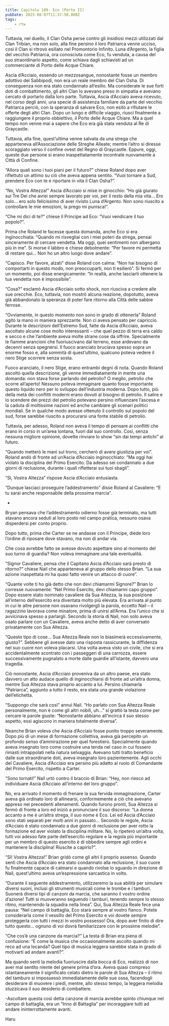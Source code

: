 ```yaml
---
title: Capitolo 109- Eco (Parte II)
pubDate: 2025-08-07T11:37:50.888Z
tags:
    - rtw
---
```











Tuttavia, nel duello, il Clan Osha perse contro gli insidiosi mezzi utilizzati dal Clan Tribian, ma non solo, alla fine persino il loro Patriarca venne ucciso, così il Clan si ritrovò esiliato nel Promontorio Infinito. Luna d’Argento, la figlia del vecchio Patriarca, ora conosciuta come Eco, fu venduta, a causa del suo straordinario aspetto, come schiava dagli schiavisti ad un commerciante di Porto delle Acque Chiare.






Ascia d’Acciaio, essendo un mezzosangue, nonostante fosse un membro adottivo dei Sabbipodi, non era un reale membro del Clan Osha. Di conseguenza non era stato condannato all’esilio. Ma considerate le sue forti doti di combattimento, gli altri Clan lo avevano preso in simpatia e avevano cercato di portarlo dalla loro parte. Tuttavia, Ascia d’Acciaio aveva ricevuto, nel corso degli anni, una specie di assistenza familiare da parte del vecchio Patriarca perciò, con la speranza di salvare Eco, non esitò a rifiutare le offerte degli altri Clan. Dopo un lungo e difficile viaggio, riuscì finalmente a raggiungere il proprio obbiettivo, il Porto delle Acque Chiare. Ma a quel tempo non venne mai a sapere che Eco era già stata venduta al Re di Graycastle.






Tuttavia, alla fine, quest’ultima venne salvata da una strega che apparteneva all’Associazione delle Streghe Alleate; mentre l’altro si diresse scoraggiato verso il confine ovest del Regno di Graycastle. Eppure, oggi, queste due persone si erano inaspettatamente incontrate nuovamente a Città di Confine.






“Allora quali sono i tuoi piani per il futuro?” chiese Roland dopo aver riflettuto un attimo su ciò che aveva appena sentito. “Vuoi tornare a Sud, prendere Eco con te e riportare in vita il Clan Osha?”.






“No, Vostra Altezza!” Ascia d’Acciaio si mise in ginocchio: “Ho già giurato sui Tre Dei che avrei sempre lavorato per voi, per il resto della mia vita… Ero solo… ero solo felicissimo di aver rivisto Luna d’Argento. Non sono riuscito a controllare le mie emozioni, la prego mi punisca!”.






“Che mi dici di te?” chiese il Principe ad Eco: “Vuoi vendicare il tuo popolo?”.






Prima che Roland le facesse questa domanda, anche Eco si era inginocchiata: “Quando mi risvegliai con i miei poteri da strega, pensai sinceramente di cercare vendetta. Ma oggi, quei sentimenti non albergano più in me”. Si morse il labbro e chiese debolmente: “Per favore mi permetta di restare qui… Non ho un altro luogo dove andare”.






“Capisco. Per favore, alzati” disse Roland con calma: “Non hai bisogno di comportarti in questo modo, non preoccuparti, non ti esilierò”. Si fermò per un momento, poi disse energicamente: “In realtà, anche lasciarti ottenere la tua vendetta non è impossibile”.






“Cosa?” esclamò Ascia d’Acciaio sotto shock, non riusciva a credere alle sue orecchie. Eco, tuttavia, non mostrò alcuna reazione, dopotutto, aveva già abbandonato la speranza di poter fare ritorno alla Città delle sabbie ferrose.






“Ovviamente, in questo momento non sono in grado di ottenerla” Roland agitò la mano in maniera sprezzante. Non ci aveva pensato per capriccio. Durante le descrizioni dell’Estremo Sud, fatte da Ascia d’Acciaio, aveva ascoltato alcune cose molto interessanti – che quel pezzo di terra era caldo e secco e che l’ambiente aveva molte strane cose da offrire. Specialmente le fiamme arancioni che fuoriuscivano dal terreno, esse ardevano da decenni senza spegnersi. Il fuoco aranciato bruciava spesso sopra un enorme fosso e, alla sommità di quest’ultimo, qualcuno poteva vedere il nero Stige scorrere senza sosta.






Fuoco aranciato, il nero Stige, erano entrambi degni di nota. Quando Roland ascoltò quella descrizione, gli venne immediatamente in mente una domanda: non stava forse parlando del petrolio? O meglio, petrolio che scorre all’aperto! Nessuno poteva immaginare quanto fosse importante questo liquido nero per lo sviluppo dell’industria moderna. Dopo tutto, più della metà dei conflitti moderni erano dovuti al bisogno di petrolio.  Il salire e lo scendere dei prezzi del petrolio potevano persino influenzare l’ascesa e la caduta di moltissime nazioni ed anche cambiare gli scenari politici mondiali. Se in qualche modo avesse ottenuto il controllo sul popolo del sud, forse sarebbe riuscito a procurarsi una  fonte stabile di petrolio.






Tuttavia, per adesso, Roland non aveva il tempo di pensare ai conflitti che erano in corso in un’area lontana, fuori dal suo controllo. Così, senza nessuna migliore opinione, dovette rinviare lo show “sin dai tempi antichi” al futuro.






“Quando metterò le mani sul trono, cercherò di avere giustizia per voi”. Roland andò di fronte ad un’Ascia d’Acciaio inginocchiato: “Ma oggi hai violato la disciplina del Primo Esercito. Da adesso sei condannato a due giorni di reclusione, durante i quali rifletterai sui tuoi sbagli”.






“Sì, Vostra Altezza” rispose Ascia d’Acciaio entusiasta.






“Dunque lasciaci proseguire l’addestramento” disse Roland al Cavaliere: “E tu sarai anche responsabile della prossima marcia”.






*


Bryan pensava che l’addestramento odierno fosse già terminato, ma tutti stavano ancora seduti al loro posto nel campo pratica, nessuno osava disperdersi per conto proprio.


Dopo tutto, prima che Carter se ne andasse con il Principe, diede loro l’ordine di riposare dove stavano, ma non di andar via.






Che cosa avrebbe fatto se avesse dovuto aspettare sino al momento del suo turno di guardia? Non voleva immaginare una tale eventualità.






“Signor Cavaliere, pensa che il Capitano Ascia d’Acciaio sarà presto di ritorno?” chiese Nail che apparteneva al gruppo dello stesso Brian. “La sua azione inaspettata mi ha quasi fatto venire un attacco di cuore”.






“Quante volte ti ho già detto che non devi chiamarmi Signore?” Brian lo corresse nuovamente: “Nel Primo Esercito, devi chiamarmi capo gruppo”. Dopo essere stato nominato cavaliere da Sua Altezza, la sua posizione all’interno dell’esercito era diventata molto più elevata. Era arrivata al punto in cui le altre persone non osavano rivolgergli la parola, eccetto Nail – il ragazzino lavorava come minatore, prima di unirsi all’Arma. Era l’unico che si avvicinava spesso a parlargli. Secondo la storia di Nail, non solo aveva osato parlare con un Cavaliere, aveva anche detto di aver conversato privatamente con Sua Altezza.






“Questo tipo di cose… Sua Altezza Reale non lo biasimerà eccessivamente, giusto?”. Sebbene gli avesse dato una risposta rassicurante, la diffidenza nel suo cuore non voleva placarsi. Una volta aveva visto un civile, che si era accidentalmente scontrato con i passeggeri di una carrozza, essere successivamente pugnalato a morte dalle guardie all’istante, davvero una tragedia.






Ciò nonostante, Ascia d’Acciaio proveniva da un altro paese, era stato davvero un atto audace quello di  inginocchiarsi di fronte ad un’altra donna, mentre Sua Altezza stava proprio accanto a lui. Persino chiamarla “Patriarca”, aggiunto a tutto il resto, era stata una grande violazione dell’etichetta.






“Suppongo che sarà così” annuì Nail. “Ho parlato con Sua Altezza Reale personalmente, non è come gli altri nobili, uh…” si grattò la testa come per cercare le parole giuste: “Nonostante abbiano all’incirca il suo stesso aspetto, essi agiscono in maniera totalmente diversa”.






Neanche Brian voleva che Ascia d’Acciaio fosse punito troppo severamente. Dopo più di un mese di formazione collettiva, aveva già percepito un profondo senso d’ammirazione per quel forestiero. Specialmente quando aveva insegnato loro come costruire una tenda nel caso in cui fossero rimasti intrappolati nella natura selvaggia. Avevano tutti tratto beneficio dalle sue straordinarie doti, aveva insegnato loro pazientemente. Agli occhi del Cavaliere, Ascia d’Acciaio era persino più adatto al ruolo di Comandante del Primo Esercito, rispetto a Carter.






“Sono tornati!” Nail urtò contro il braccio di Brian: “Hey, non riesco ad individuare Ascia d’Acciaio all’interno del loro gruppo”.






No, era arrivato il momento di frenare la sua fervida immaginazione, Carter aveva già ordinato loro di allinearsi, conformemente a ciò che avevano appreso nei precedenti allenamenti. Quando furono pronti, Sua Altezza si fermò di fronte a loro ed iniziò a pronunciare il suo discorso: “La donna accanto a me è un’altra strega, il suo nome è Eco. Lei ed Ascia d’Acciaio sono stati separati per molti anni in passato… Secondo le regole, Ascia d’Acciaio è stato condannato a due giorni di reclusione per aver rotto la formazione ed aver violato la disciplina militare. No, lo ripeterò un’altra volta, tutti voi adesso fate parte dell’esercito regolare e la regola più importante per un membro di questo esercito è di obbedire sempre agli ordini e mantenere la disciplina! Riuscite a capirlo?”.






“Sì! Vostra Altezza!” Brian gridò come gli altri il proprio assenso. Quando sentì che Ascia d’Acciaio era stato condannato alla reclusione, il suo cuore fu finalmente capace di calmarsi e quando rivolse lo sguardo in direzione di Nail, quest’ultimo aveva un’espressione sarcastica in volto.






“Durante il seguente addestramento, utilizzeremo la sua abilità per simulare diversi suoni, inclusi gli strumenti musicali come le trombe e i tamburi. Suonerà diversi tipi di canzoni da marcia, che saranno il vostro ordine d’azione! Tutti si muoveranno seguendo i tamburi, tenendo sempre lo stesso ritmo, mantenendo la squadra nella linea”. Qui, Sua Altezza Reale fece una pausa: “Nel campo di battaglia, Eco starà sempre al vostro fianco. Potete considerarla come il vessillo del Primo Esercito e voi dovete sempre proteggerla con tutti i mezzi in vostro possesso! Ora, dopo aver finito di dire tutto questo… ognuno di voi dovrà familiarizzare con le prossime melodie”.






“Che cos’è una canzone da marcia?” La testa di Brian era piena di confusione: “Ѐ come la musica che occasionalmente ascolto quando mi reco ad una locanda? Quel tipo di musica leggera sarebbe stata in grado di motivarti ad andare avanti?”.






Ma quando sentì la melodia fuoriuscire dalla bocca di Eco, realizzò di non aver mai sentito niente del genere prima d’ora. Aveva quasi compreso istantaneamente il significato celato dietro le parole di Sua Altezza – il ritmo del tamburo si impossessò immediatamente delle sue ossa, facendogli desiderare di muovere i piedi, mentre, allo stesso tempo, la leggera melodia stuzzicava il suo desiderio di combattere.




-Ascoltare questa così detta canzone di marcia avrebbe spinto chiunque nel campo di battaglia, era un “Inno di Battaglia” per incoraggiare tutti ad andare ininterrottamente avanti.


Haru


 
                                


                                



